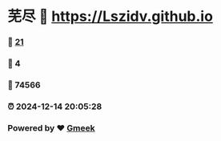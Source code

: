 # 芜尽 :link: https://Lszidv.github.io 
### :page_facing_up: [21](https://Lszidv.github.io/tag.html) 
### :speech_balloon: 4 
### :hibiscus: 74566 
### :alarm_clock: 2024-12-14 20:05:28 
### Powered by :heart: [Gmeek](https://github.com/Meekdai/Gmeek)
